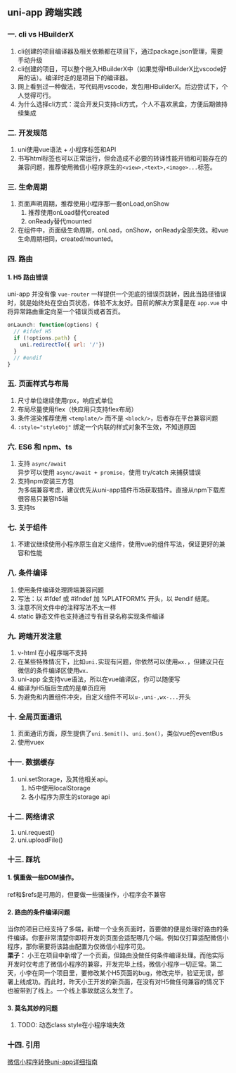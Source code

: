 ## uni-app 跨端实践

### 一. cli vs HBuilderX
1. cli创建的项目编译器及相关依赖都在项目下，通过package.json管理，需要手动升级
2. cli创建的项目，可以整个拖入HBuilderX中（如果觉得HBuilderX比vscode好用的话）。编译时走的是项目下的编译器。
3. 网上看到过一种做法，写代码用vscode，发包用HBuilderX。后边尝试下，个人觉得可行。
4. 为什么选择cli方式：混合开发只支持cli方式，个人不喜欢黑盒，方便后期做持续集成

### 二. 开发规范
1. uni使用vue语法 + 小程序标签和API
2. 书写html标签也可以正常运行，但会造成不必要的转译性能开销和可能存在的兼容问题，推荐使用微信小程序原生的`<view>,<text>,<image>...`标签。

### 三. 生命周期
1. 页面声明周期，推荐使用小程序那一套onLoad,onShow  
    1. 推荐使用onLoad替代created
    2. onReady替代mounted
2. 在组件中，页面级生命周期，onLoad，onShow，onReady全部失效。和vue生命周期相同，created/mounted。

### 四. 路由
#### 1. H5 路由错误
uni-app 并没有像 `vue-router` 一样提供一个兜底的错误页跳转，因此当路径错误时，就是始终处在空白页状态，体验不太友好。目前的解决方案是在 `app.vue` 中将异常路由重定向至一个错误页或者首页。
```js
onLaunch: function(options) {
  // #ifdef H5
  if (!options.path) {
    uni.redirectTo({ url: '/'})
  }
  // #endif
}
```

### 五. 页面样式与布局
1. 尺寸单位继续使用rpx，响应式单位
2. 布局尽量使用flex（快应用只支持flex布局）
3. 条件渲染推荐使用 `<template/>` 而不是 `<block/>`，后者存在平台兼容问题
4. `:style="styleObj"` 绑定一个内联的样式对象不生效，不知道原因

### 六. ES6 和 npm、ts
1. 支持 `async/await`  
    异步可以使用 `async/await + promise`，使用 try/catch 来捕获错误
2. 支持npm安装三方包  
    为多端兼容考虑，建议优先从uni-app插件市场获取插件。直接从npm下载库很容易只兼容h5端
3. 支持ts

### 七. 关于组件
1. 不建议继续使用小程序原生自定义组件，使用vue的组件写法，保证更好的兼容和性能

### 八. 条件编译
1. 使用条件编译处理跨端兼容问题  
2. 写法：以 #ifdef 或 #ifndef 加 %PLATFORM% 开头，以 #endif 结尾。
3. 注意不同文件中的注释写法不太一样
4. static 静态文件也支持通过专有目录名称实现条件编译

### 九. 跨端开发注意
1. v-html 在小程序端不支持
2. 在某些特殊情况下，比如`uni.`实现有问题，你依然可以使用`wx.`，但建议只在微信的条件编译区使用`wx.`
3. uni-app 全支持vue语法，所以在vue编译区，你可以随便写
4. 编译为H5版后生成的是单页应用
5. 为避免和内置组件冲突，自定义组件不可以`u-,uni-,wx-...`开头

### 十. 全局页面通讯
1. 页面通讯方面，原生提供了`uni.$emit()`、`uni.$on()`，类似vue的eventBus
2. 使用vuex

### 十一. 数据缓存
1. uni.setStorage，及其他相关api。
    1. h5中使用localStorage
    2. 各小程序为原生的storage api

### 十二. 网络请求
1. uni.request()
2. uni.uploadFile()

### 十三. 踩坑
#### 1. 慎重做一些DOM操作。  
ref和$refs是可用的，但要做一些骚操作，小程序会不兼容
#### 2. 路由的条件编译问题
当你的项目已经支持了多端，新增一个业务页面时，首要做的便是处理好路由的条件编译。你要非常清楚你即将开发的页面会适配哪几个端。例如仅打算适配微信小程序，那你需要将该路由配置为仅微信小程序可见。  
**栗子：** 小王在项目中新增了一个页面，但路由没做任何条件编译处理。而他实际开发时仅考虑了微信小程序的兼容，开发完毕上线，微信小程序一切正常。第二天，小李在同一个项目里，要修改某个H5页面的bug，修改完毕，验证无误，部署上线成功。而此时，昨天小王开发的新页面，在没有对H5做任何兼容的情况下也被带到了线上。一个线上事故就这么发生了。
#### 3. 莫名其妙的问题
1. TODO: 动态class style在小程序端失效

### 十四. 引用
[微信小程序转换uni-app详细指南](https://ask.dcloud.net.cn/article/35786)